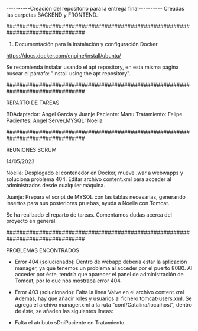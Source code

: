 ----------Creación del repositorio para la entrega final----------
Creadas las carpetas BACKEND y FRONTEND.

################################################################################
									
1. Documentación para la instalación y configuración Docker

https://docs.docker.com/engine/install/ubuntu/

Se recomienda instalar usando el apt repository, en esta misma 
página buscar el párrafo: "Install using the apt repository".

################################################################################

REPARTO DE TAREAS

BDAdaptador: Angel García y Juanje
Paciente: Manu
Tratamiento: Felipe
Pacientes: Angel 
Server,MYSQL: Noelia


################################################################################

REUNIONES SCRUM

14/05/2023

Noelia: Desplegado el contenedor en Docker, mueve .war a webwapps y soluciona 
problema 404. Editar archivo content.xml para acceder al administrados
desde cualquier máquina.

Juanje: Prepara el script de MYSQL con las tablas necesarias, 
generando insertos para sus posteriores pruebas, ayuda a Noelia 
con Tomcat.

Se ha realizado el reparto de tareas.
Comentamos dudas acerca del proyecto en general.

################################################################################

PROBLEMAS ENCONTRADOS 

- Error 404 (solucionado): Dentro de webapp debería estar la aplicación manager, 
ya que tenemos un problema al acceder por el puerto 8080. 
Al acceder por éste, tendría que aparecer el panel de administración 
de Tomcat, por lo que nos mostraba error 404.

- Error 403 (solucionado): Falta la linea Valve en el archivo content.xml
Además, hay que añadir roles y usuarios al fichero tomcat-users.xml.
Se agrega el archivo manager.xml a la ruta "conf/Catalina/localhost",
dentro de éste, se añaden las siguientes líneas: 

- Falta el atributo sDniPaciente en Tratamiento.

<Context privileged="true" antiResourceLocking="false" docBase="${catalina.home}/webapps/manager">
    <Valve className="org.apache.catalina.valves.RemoteAddrValve" allow="^.*$" />
</Context>











